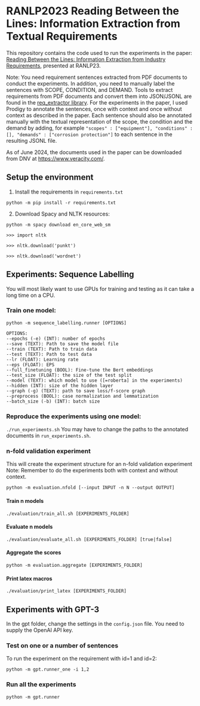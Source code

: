 # RANLP2023 Reading Between the Lines: Information Extraction from Textual Requirements

This repository contains the code used to run the experiments in the paper:
[Reading Between the Lines: Information Extraction from Industry Requirements](https://aclanthology.org/2023.ranlp-1.76.pdf),
presented at RANLP23.

Note: You need requirement sentences extracted from PDF documents to conduct the experiments. In addition, you need to manually label the sentences with SCOPE, CONDITION, and DEMAND. Tools to extract requirements from PDF documents and convert them into JSON/JSONL are found in the [req_extractor library](https://github.com/oholter/req_extractor). For the experiments in the paper, I used Prodigy to annotate the sentences, once with context and once without context as described in the paper. Each sentence should also be annotated manually with the textual representation of the scope, the condition and the demand by adding, for example ``"scopes" : ["equipment"], "conditions" : [], "demands" : ["corrosion protection"]`` to each sentence in the resulting JSONL file.

As of June 2024, the documents used in the paper can be downloaded from DNV at https://www.veracity.com/.

## Setup the environment

1. Install the requirements in ``requirements.txt``

``python -m pip install -r requirements.txt``

2. Download Spacy and NLTK resources:

`python -m spacy download en_core_web_sm`

`>>> import nltk`

`>>> nltk.download('punkt')`

`>>> nltk.download('wordnet')`



## Experiments: Sequence Labelling

You will most likely want to use GPUs for training and testing as it can take a long time on a CPU.

### Train one model:
```
python -m sequence_labelling.runner [OPTIONS]

OPTIONS:
--epochs (-e) (INT): number of epochs
--save (TEXT): Path to save the model file
--train (TEXT): Path to train data
--test (TEXT): Path to test data
--lr (FLOAT): Learning rate
--eps (FLOAT): EPS
--full_finetuning (BOOL): Fine-tune the Bert embeddings
--test_size (FLOAT): the size of the test split
--model (TEXT): which model to use ([=roberta] in the experiments)
--hidden (INT): size of the hidden layer
--graph (-g) (TEXT): path to save loss/f-score graph
--preprocess (BOOL): case normalization and lemmatization
--batch_size (-b) (INT): batch size
```

### Reproduce the experiments using one model:
``./run_experiments.sh``
You may have to change the paths to the annotated documents in ``run_experiments.sh``.


### n-fold validation experiment
This will create the experiment structure for an n-fold validation experiment
Note: Remember to do the experiments both with context and without context.

`python -m evaluation.nfold [--input INPUT -n N --output OUTPUT]`


#### Train n models
``./evaluation/train_all.sh [EXPERIMENTS_FOLDER]``

#### Evaluate n models
`./evaluation/evaluate_all.sh [EXPERIMENTS_FOLDER] [true|false]`

#### Aggregate the scores
`python -m evaluation.aggregate [EXPERIMENTS_FOLDER]`

#### Print latex macros
``./evaluation/print_latex [EXPERIMENTS_FOLDER]``





## Experiments with GPT-3
In the gpt folder, change the settings in the ``config.json`` file. You need to supply the OpenAI API key.

### Test on one or a number of sentences
To run the experiment on the requirement with id=1 and id=2:

``python -m gpt.runner_one -i 1,2``


### Run all the experiments
``python -m gpt.runner``


